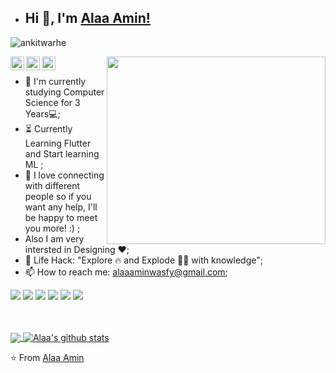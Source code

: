 - ## Hi 👋, I'm [Alaa Amin!](https://github.com/alaa-278) 
 <p align="left"> <img src="https://komarev.com/ghpvc/?username=ankitwarbhe&label=Views&color=blue&style=plastic" alt="ankitwarhe" /> </p>


<img align="right" src="https://miro.medium.com/max/1400/1*qdAW1TjCN57h1lbuuzvchg.gif"  width="350" height="300">


<a href="https://twitter.com/alaaa_amin">
  <img align="left" alt="Alaa Amin | Twitter" width="22px" src="https://www.iconpacks.net/icons/2/free-twitter-logo-icon-2429-thumb.png" />
</a>
<a href="https://www.linkedin.com/in/alaa-amin-4ba0a31b3/">
  <img align="left" alt="Alaa's LinkdeIN" width="22px" src="https://www.edigitalagency.com.au/wp-content/uploads/Linkedin-logo-icon-png.png" />
</a>
<a href="https://www.instagram.com/alaa__lolitt/">
  <img align="left" alt="Alaa's Instagram" width="22px" src="https://consideringapple.com/wp-content/uploads/2021/12/4-Sets-of-Free-NEON-App-Icon-Sets-to-Download-for-iOS-14-Home-Screens-STRAPHIE-2.jpg" /><br/>
</a>





- :telescope: I'm currently studying Computer Science for 3 Years💻;
- :hourglass_flowing_sand: Currently Learning Flutter and Start learning ML ;
- 💬 I love connecting with different people so if you want any help, I'll be happy to meet you more! :) ;
-  Also I am very intersted in Designing ♥️; 
- :dart: Life Hack: "Explore :fire: and Explode :man_technologist: with knowledge";
- 📫 How to reach me: alaaaminwasfy@gmail.com;

![](https://img.shields.io/badge/Machine%20Learning-%3C%2F%3E-blueviolet) ![](https://img.shields.io/badge/Core%20Java-%3C%2F%3E-yellow) ![](https://img.shields.io/badge/Python-%7C-0%2C%2022%2C%20100) ![](https://img.shields.io/badge/Business%20English-%7C-yellowgreen) ![](https://img.shields.io/badge/SQL-%7C-orange) ![](https://img.shields.io/badge/Cloud%20Developer-%7C-blue)

<br><br>
<a href="https://github.com/ankitwarbhe">
  <img align="center" src="https://github-readme-stats.vercel.app/api/top-langs/?username=ankitwarbhe&theme=dark">
</a>
<a href="https://github.com/ankitwarbhe">
 <img align="center" src="https://github-readme-stats.vercel.app/api?username=ankitwarbhe&show_icons=true&theme=dark&line_height=30" alt="Alaa's github stats"/>
</a>

⭐️ From [Alaa Amin](https://github.com/alaa-278)

